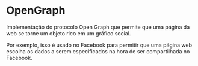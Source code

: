 OpenGraph
=========

Implementação do protocolo Open Graph que permite que uma página da web se torne um objeto rico em um gráfico social. 

Por exemplo, isso é usado no Facebook para permitir que uma página web escolha os dados a serem especificados na hora de ser compartilhada no Facebook.
